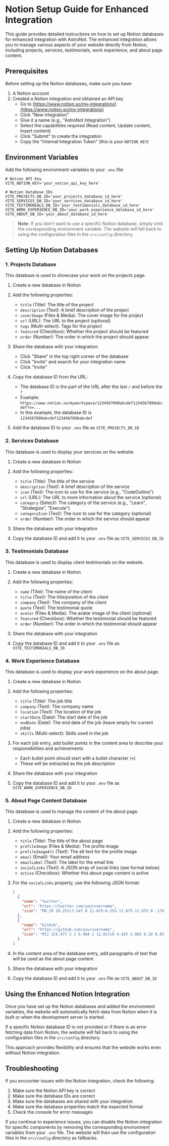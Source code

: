 # Notion Setup Guide for Enhanced Integration

This guide provides detailed instructions on how to set up Notion databases for enhanced integration with AstroNot. The enhanced integration allows you to manage various aspects of your website directly from Notion, including projects, services, testimonials, work experience, and about page content.

## Prerequisites

Before setting up the Notion databases, make sure you have:

1. A Notion account
2. Created a Notion integration and obtained an API key
   - Go to [https://www.notion.so/my-integrations](https://www.notion.so/my-integrations)
   - Click "New integration"
   - Give it a name (e.g., "AstroNot Integration")
   - Select the capabilities required (Read content, Update content, Insert content)
   - Click "Submit" to create the integration
   - Copy the "Internal Integration Token" (this is your `NOTION_KEY`)

## Environment Variables

Add the following environment variables to your `.env` file:

```
# Notion API Key
VITE_NOTION_KEY='your_notion_api_key_here'

# Notion Database IDs
VITE_PROJECTS_DB_ID='your_projects_database_id_here'
VITE_SERVICES_DB_ID='your_services_database_id_here'
VITE_TESTIMONIALS_DB_ID='your_testimonials_database_id_here'
VITE_WORK_EXPERIENCE_DB_ID='your_work_experience_database_id_here'
VITE_ABOUT_DB_ID='your_about_database_id_here'
```

> **Note**: If you don't want to use a specific Notion database, simply omit the corresponding environment variable. The website will fall back to using the configuration files in the `src/config` directory.

## Setting Up Notion Databases

### 1. Projects Database

This database is used to showcase your work on the projects page.

1. Create a new database in Notion
2. Add the following properties:
   - `title` (Title): The title of the project
   - `description` (Text): A brief description of the project
   - `coverImage` (Files & Media): The cover image for the project
   - `url` (URL): The URL to the project (optional)
   - `tags` (Multi-select): Tags for the project
   - `featured` (Checkbox): Whether the project should be featured
   - `order` (Number): The order in which the project should appear

3. Share the database with your integration:
   - Click "Share" in the top right corner of the database
   - Click "Invite" and search for your integration name
   - Click "Invite"

4. Copy the database ID from the URL:
   - The database ID is the part of the URL after the last `/` and before the `?`
   - Example: `https://www.notion.so/myworkspace/1234567890abcdef1234567890abcdef?v=...`
   - In this example, the database ID is `1234567890abcdef1234567890abcdef`

5. Add the database ID to your `.env` file as `VITE_PROJECTS_DB_ID`

### 2. Services Database

This database is used to display your services on the website.

1. Create a new database in Notion
2. Add the following properties:
   - `title` (Title): The title of the service
   - `description` (Text): A brief description of the service
   - `icon` (Text): The icon to use for the service (e.g., "CodeOutline")
   - `url` (URL): The URL to more information about the service (optional)
   - `category` (Select): The category of the service (e.g., "Learn", "Strategize", "Execute")
   - `categoryIcon` (Text): The icon to use for the category (optional)
   - `order` (Number): The order in which the service should appear

3. Share the database with your integration
4. Copy the database ID and add it to your `.env` file as `VITE_SERVICES_DB_ID`

### 3. Testimonials Database

This database is used to display client testimonials on the website.

1. Create a new database in Notion
2. Add the following properties:
   - `name` (Title): The name of the client
   - `title` (Text): The title/position of the client
   - `company` (Text): The company of the client
   - `quote` (Text): The testimonial quote
   - `avatar` (Files & Media): The avatar image of the client (optional)
   - `featured` (Checkbox): Whether the testimonial should be featured
   - `order` (Number): The order in which the testimonial should appear

3. Share the database with your integration
4. Copy the database ID and add it to your `.env` file as `VITE_TESTIMONIALS_DB_ID`

### 4. Work Experience Database

This database is used to display your work experience on the about page.

1. Create a new database in Notion
2. Add the following properties:
   - `title` (Title): The job title
   - `company` (Text): The company name
   - `location` (Text): The location of the job
   - `startDate` (Date): The start date of the job
   - `endDate` (Date): The end date of the job (leave empty for current jobs)
   - `skills` (Multi-select): Skills used in the job

3. For each job entry, add bullet points in the content area to describe your responsibilities and achievements
   - Each bullet point should start with a bullet character (•)
   - These will be extracted as the job description

4. Share the database with your integration
5. Copy the database ID and add it to your `.env` file as `VITE_WORK_EXPERIENCE_DB_ID`

### 5. About Page Content Database

This database is used to manage the content of the about page.

1. Create a new database in Notion
2. Add the following properties:
   - `title` (Title): The title of the about page
   - `profileImage` (Files & Media): The profile image
   - `profileImageAlt` (Text): The alt text for the profile image
   - `email` (Email): Your email address
   - `emailLabel` (Text): The label for the email link
   - `socialLinks` (Text): A JSON array of social links (see format below)
   - `active` (Checkbox): Whether this about page content is active

3. For the `socialLinks` property, use the following JSON format:
   ```json
   [
     {
       "name": "Twitter",
       "url": "https://twitter.com/yourusername",
       "icon": "M8.29 20.251c7.547 0 11.675-6.253 11.675-11.675 0-.178 0-.355-.012-.53A8.348 8.348 0 0022 5.92a8.19 8.19 0 01-2.357.646 4.118 4.118 0 001.804-2.27 8.224 8.224 0 01-2.605.996 4.107 4.107 0 00-6.993 3.743 11.65 11.65 0 01-8.457-4.287 4.106 4.106 0 001.27 5.477A4.072 4.072 0 012.8 9.713v.052a4.105 4.105 0 003.292 4.022 4.095 4.095 0 01-1.853.07 4.108 4.108 0 003.834 2.85A8.233 8.233 0 012 18.407a11.616 11.616 0 006.29 1.84"
     },
     {
       "name": "GitHub",
       "url": "https://github.com/yourusername",
       "icon": "M12 2C6.477 2 2 6.484 2 12.017c0 4.425 2.865 8.18 6.839 9.504.5.092.682-.217.682-.483 0-.237-.008-.868-.013-1.703-2.782.605-3.369-1.343-3.369-1.343-.454-1.158-1.11-1.466-1.11-1.466-.908-.62.069-.608.069-.608 1.003.07 1.531 1.032 1.531 1.032.892 1.53 2.341 1.088 2.91.832.092-.647.35-1.088.636-1.338-2.22-.253-4.555-1.113-4.555-4.951 0-1.093.39-1.988 1.029-2.688-.103-.253-.446-1.272.098-2.65 0 0 .84-.27 2.75 1.026A9.564 9.564 0 0112 6.844c.85.004 1.705.115 2.504.337 1.909-1.296 2.747-1.027 2.747-1.027.546 1.379.202 2.398.1 2.651.64.7 1.028 1.595 1.028 2.688 0 3.848-2.339 4.695-4.566 4.943.359.309.678.92.678 1.855 0 1.338-.012 2.419-.012 2.747 0 .268.18.58.688.482A10.019 10.019 0 0022 12.017C22 6.484 17.522 2 12 2z"
     }
   ]
   ```

4. In the content area of the database entry, add paragraphs of text that will be used as the about page content

5. Share the database with your integration
6. Copy the database ID and add it to your `.env` file as `VITE_ABOUT_DB_ID`

## Using the Enhanced Notion Integration

Once you have set up the Notion databases and added the environment variables, the website will automatically fetch data from Notion when it is built or when the development server is started.

If a specific Notion database ID is not provided or if there is an error fetching data from Notion, the website will fall back to using the configuration files in the `src/config` directory.

This approach provides flexibility and ensures that the website works even without Notion integration.

## Troubleshooting

If you encounter issues with the Notion integration, check the following:

1. Make sure the Notion API key is correct
2. Make sure the database IDs are correct
3. Make sure the databases are shared with your integration
4. Make sure the database properties match the expected format
5. Check the console for error messages

If you continue to experience issues, you can disable the Notion integration for specific components by removing the corresponding environment variables from your `.env` file. The website will then use the configuration files in the `src/config` directory as fallbacks.
